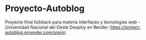 # Proyecto-Autoblog
Proyecto final fullstack para materia Interfaces y tecnologías web - Universidad Nacional del Oeste
Desploy en Render: https://project-autoblog.onrender.com/signin
